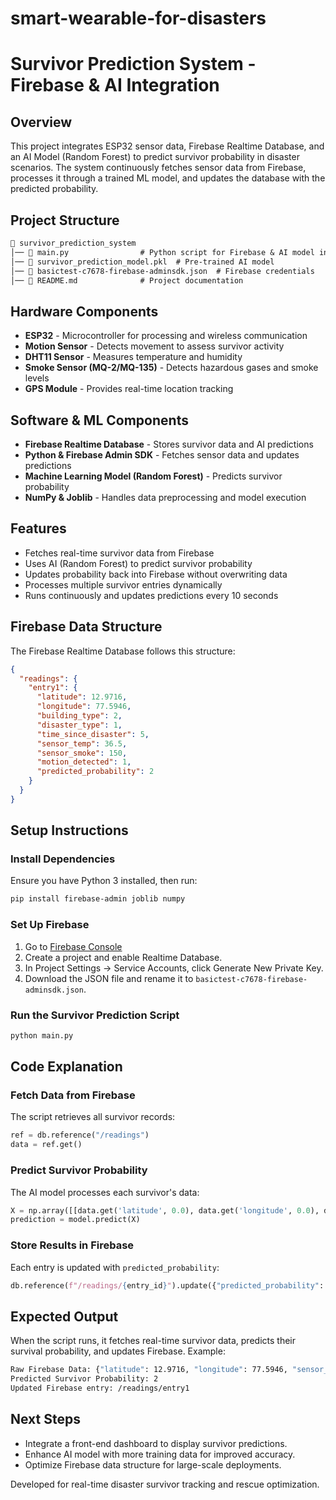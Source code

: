 # smart-wearable-for-disasters
# Survivor Prediction System - Firebase & AI Integration

## Overview
This project integrates ESP32 sensor data, Firebase Realtime Database, and an AI Model (Random Forest) to predict survivor probability in disaster scenarios. The system continuously fetches sensor data from Firebase, processes it through a trained ML model, and updates the database with the predicted probability.

## Project Structure
```md
📁 survivor_prediction_system
│── 📄 main.py                # Python script for Firebase & AI model integration
│── 📄 survivor_prediction_model.pkl  # Pre-trained AI model
│── 📄 basictest-c7678-firebase-adminsdk.json  # Firebase credentials
│── 📄 README.md              # Project documentation
```

## Hardware Components
- **ESP32** - Microcontroller for processing and wireless communication
- **Motion Sensor** - Detects movement to assess survivor activity
- **DHT11 Sensor** - Measures temperature and humidity
- **Smoke Sensor (MQ-2/MQ-135)** - Detects hazardous gases and smoke levels
- **GPS Module** - Provides real-time location tracking

## Software & ML Components
- **Firebase Realtime Database** - Stores survivor data and AI predictions
- **Python & Firebase Admin SDK** - Fetches sensor data and updates predictions
- **Machine Learning Model (Random Forest)** - Predicts survivor probability
- **NumPy & Joblib** - Handles data preprocessing and model execution

## Features
- Fetches real-time survivor data from Firebase  
- Uses AI (Random Forest) to predict survivor probability  
- Updates probability back into Firebase without overwriting data  
- Processes multiple survivor entries dynamically  
- Runs continuously and updates predictions every 10 seconds  

## Firebase Data Structure
The Firebase Realtime Database follows this structure:
```json
{
  "readings": {
    "entry1": {
      "latitude": 12.9716,
      "longitude": 77.5946,
      "building_type": 2,
      "disaster_type": 1,
      "time_since_disaster": 5,
      "sensor_temp": 36.5,
      "sensor_smoke": 150,
      "motion_detected": 1,
      "predicted_probability": 2
    }
  }
}
```

## Setup Instructions
### Install Dependencies
Ensure you have Python 3 installed, then run:
```bash
pip install firebase-admin joblib numpy
```

### Set Up Firebase
1. Go to [Firebase Console](https://console.firebase.google.com/)  
2. Create a project and enable Realtime Database.  
3. In Project Settings → Service Accounts, click Generate New Private Key.  
4. Download the JSON file and rename it to `basictest-c7678-firebase-adminsdk.json`.  

### Run the Survivor Prediction Script
```bash
python main.py
```

## Code Explanation
### Fetch Data from Firebase
The script retrieves all survivor records:
```python
ref = db.reference("/readings")
data = ref.get()
```

### Predict Survivor Probability
The AI model processes each survivor's data:
```python
X = np.array([[data.get('latitude', 0.0), data.get('longitude', 0.0), data.get('sensor_temp', 25.0)]])
prediction = model.predict(X)
```

### Store Results in Firebase
Each entry is updated with `predicted_probability`:
```python
db.reference(f"/readings/{entry_id}").update({"predicted_probability": result})
```

## Expected Output
When the script runs, it fetches real-time survivor data, predicts their survival probability, and updates Firebase. Example:
```bash
Raw Firebase Data: {"latitude": 12.9716, "longitude": 77.5946, "sensor_temp": 36.5}
Predicted Survivor Probability: 2
Updated Firebase entry: /readings/entry1
```

## Next Steps
- Integrate a front-end dashboard to display survivor predictions.  
- Enhance AI model with more training data for improved accuracy.  
- Optimize Firebase data structure for large-scale deployments.  

Developed for real-time disaster survivor tracking and rescue optimization.





